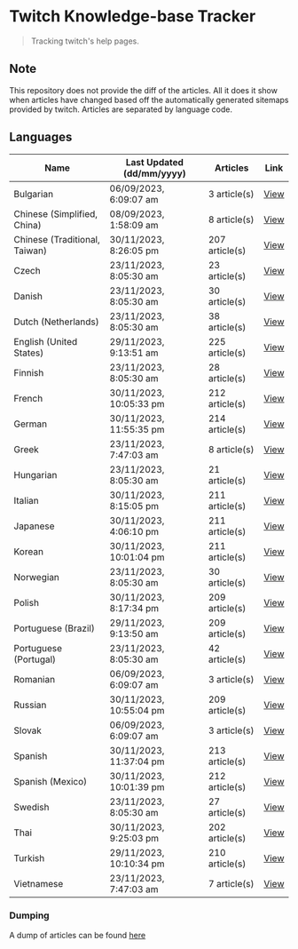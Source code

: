 # Twitch Knowledge-base Tracker
> Tracking twitch's help pages. 

## Note
This repository does not provide the diff of the articles. All it does it show when articles have changed based
off the automatically generated sitemaps provided by twitch. Articles are separated by language code.

## Languages

| Name                          | Last Updated (dd/mm/yyyy) | Articles       | Link                   |
|-------------------------------|---------------------------|----------------|------------------------|
| Bulgarian                     | 06/09/2023, 6:09:07 am    | 3 article(s)   | [View](docs/bg.md)     |
| Chinese (Simplified, China)   | 08/09/2023, 1:58:09 am    | 8 article(s)   | [View](docs/zh_CN.md)  |
| Chinese (Traditional, Taiwan) | 30/11/2023, 8:26:05 pm    | 207 article(s) | [View](docs/zh_TW.md)  |
| Czech                         | 23/11/2023, 8:05:30 am    | 23 article(s)  | [View](docs/cs.md)     |
| Danish                        | 23/11/2023, 8:05:30 am    | 30 article(s)  | [View](docs/da.md)     |
| Dutch (Netherlands)           | 23/11/2023, 8:05:30 am    | 38 article(s)  | [View](docs/nl_NL.md)  |
| English (United States)       | 29/11/2023, 9:13:51 am    | 225 article(s) | [View](docs/en_US.md)  |
| Finnish                       | 23/11/2023, 8:05:30 am    | 28 article(s)  | [View](docs/fi.md)     |
| French                        | 30/11/2023, 10:05:33 pm   | 212 article(s) | [View](docs/fr.md)     |
| German                        | 30/11/2023, 11:55:35 pm   | 214 article(s) | [View](docs/de.md)     |
| Greek                         | 23/11/2023, 7:47:03 am    | 8 article(s)   | [View](docs/el.md)     |
| Hungarian                     | 23/11/2023, 8:05:30 am    | 21 article(s)  | [View](docs/hu.md)     |
| Italian                       | 30/11/2023, 8:15:05 pm    | 211 article(s) | [View](docs/it.md)     |
| Japanese                      | 30/11/2023, 4:06:10 pm    | 211 article(s) | [View](docs/ja.md)     |
| Korean                        | 30/11/2023, 10:01:04 pm   | 211 article(s) | [View](docs/ko.md)     |
| Norwegian                     | 23/11/2023, 8:05:30 am    | 30 article(s)  | [View](docs/no.md)     |
| Polish                        | 30/11/2023, 8:17:34 pm    | 209 article(s) | [View](docs/pl.md)     |
| Portuguese (Brazil)           | 29/11/2023, 9:13:50 am    | 209 article(s) | [View](docs/pt_BR.md)  |
| Portuguese (Portugal)         | 23/11/2023, 8:05:30 am    | 42 article(s)  | [View](docs/pt_PT.md)  |
| Romanian                      | 06/09/2023, 6:09:07 am    | 3 article(s)   | [View](docs/ro.md)     |
| Russian                       | 30/11/2023, 10:55:04 pm   | 209 article(s) | [View](docs/ru.md)     |
| Slovak                        | 06/09/2023, 6:09:07 am    | 3 article(s)   | [View](docs/sk.md)     |
| Spanish                       | 30/11/2023, 11:37:04 pm   | 213 article(s) | [View](docs/es.md)     |
| Spanish (Mexico)              | 30/11/2023, 10:01:39 pm   | 212 article(s) | [View](docs/es_MX.md)  |
| Swedish                       | 23/11/2023, 8:05:30 am    | 27 article(s)  | [View](docs/sv.md)     |
| Thai                          | 30/11/2023, 9:25:03 pm    | 202 article(s) | [View](docs/th.md)     |
| Turkish                       | 29/11/2023, 10:10:34 pm   | 210 article(s) | [View](docs/tr.md)     |
| Vietnamese                    | 23/11/2023, 7:47:03 am    | 7 article(s)   | [View](docs/vi.md)     |

### Dumping
A dump of articles can be found [here](docs/RAW.md)